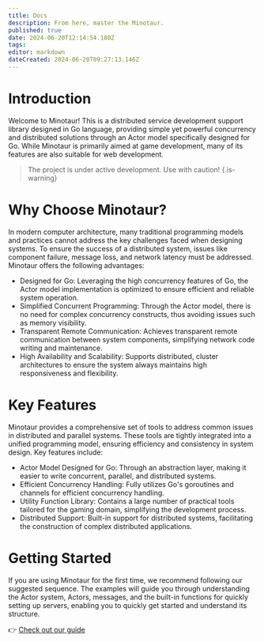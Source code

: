```yaml
---
title: Docs
description: From here, master the Minotaur.
published: true
date: 2024-06-20T12:14:54.180Z
tags: 
editor: markdown
dateCreated: 2024-06-20T09:27:13.146Z
---
```


# Introduction

Welcome to Minotaur! This is a distributed service development support library designed in Go language, providing simple yet powerful concurrency and distributed solutions through an Actor model specifically designed for Go. While Minotaur is primarily aimed at game development, many of its features are also suitable for web development.

> The project is under active development. Use with caution!
{.is-warning}

# Why Choose Minotaur?
In modern computer architecture, many traditional programming models and practices cannot address the key challenges faced when designing systems. To ensure the success of a distributed system, issues like component failure, message loss, and network latency must be addressed. Minotaur offers the following advantages:

- Designed for Go: Leveraging the high concurrency features of Go, the Actor model implementation is optimized to ensure efficient and reliable system operation.
- Simplified Concurrent Programming: Through the Actor model, there is no need for complex concurrency constructs, thus avoiding issues such as memory visibility.
- Transparent Remote Communication: Achieves transparent remote communication between system components, simplifying network code writing and maintenance.
- High Availability and Scalability: Supports distributed, cluster architectures to ensure the system always maintains high responsiveness and flexibility.

# Key Features
Minotaur provides a comprehensive set of tools to address common issues in distributed and parallel systems. These tools are tightly integrated into a unified programming model, ensuring efficiency and consistency in system design. Key features include:

- Actor Model Designed for Go: Through an abstraction layer, making it easier to write concurrent, parallel, and distributed systems.
- Efficient Concurrency Handling: Fully utilizes Go's goroutines and channels for efficient concurrency handling.
- Utility Function Library: Contains a large number of practical tools tailored for the gaming domain, simplifying the development process.
- Distributed Support: Built-in support for distributed systems, facilitating the construction of complex distributed applications.

# Getting Started
If you are using Minotaur for the first time, we recommend following our suggested sequence. The examples will guide you through understanding the Actor system, Actors, messages, and the built-in functions for quickly setting up servers, enabling you to quickly get started and understand its structure.

👉 [Check out our guide](/guide)